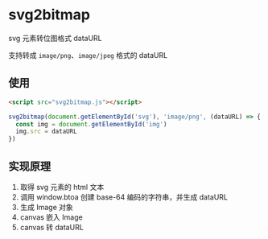 # svg2bitmap

svg 元素转位图格式 dataURL

支持转成 `image/png`、`image/jpeg` 格式的 dataURL

## 使用

```html
<script src="svg2bitmap.js"></script>
```

```javascript
svg2bitmap(document.getElementById('svg'), 'image/png', (dataURL) => {
  const img = document.getElementById('img')
  img.src = dataURL
})
```

## 实现原理

1. 取得 svg 元素的 html 文本
2. 调用  window.btoa 创建 base-64 编码的字符串，并生成 dataURL
3. 生成 Image 对象
4. canvas 嵌入 Image
5. canvas 转 dataURL

